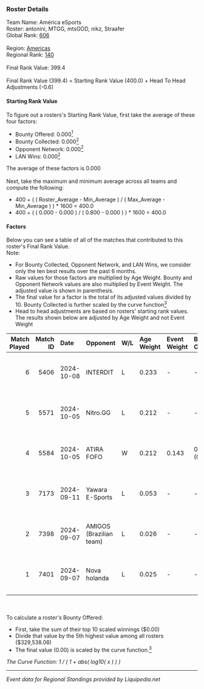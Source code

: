 ### Roster Details<br />
Team Name: América eSports<br />
Roster: antonini, MTGG, mtsGOD, nikz, Straafer<br />
Global Rank: [606](../standings_global.md)<br />
<br />
Region: [Americas]( ../standings_americas.md)<br />
Regional Rank: [140]( ../standings_americas.md)<br />
<br />
Final Rank Value:  399.4<br />
<br />
Final Rank Value (399.4) = Starting Rank Value (400.0) + Head To Head Adjustments (-0.6)<br />

#### Starting Rank Value<br />
To figure out a rosters's Starting Rank Value, first take the average of these four factors:<br />
- Bounty Offered: 0.000[<sup>1</sup>](#table2)
- Bounty Collected: 0.000[<sup>2</sup>](#table1)
- Opponent Network: 0.000[<sup>2</sup>](#table1)
- LAN Wins: 0.000[<sup>2</sup>](#table1)

The average of these factors is 0.000<br />
<br />
Next, take the maximum and minimum average across all teams and compute the following:<br />
- 400 + ( ( Roster_Average - Min_Average ) / ( Max_Average - Min_Average ) ) * 1600 = 400.0
- 400 + ( ( 0.000 - 0.000 ) / ( 0.800 - 0.000 ) ) * 1600 = 400.0


#### Factors<br />
Below you can see a table of all of the matches that contributed to this roster's Final Rank Value.<br />
Note:<br />

- For Bounty Collected, Opponent Network, and LAN Wins, we consider only the ten best results over the past 6 months.
- Raw values for those factors are multiplied by Age Weight. Bounty and Opponent Network values are also multiplied by Event Weight. The adjusted value is shown in parenthesis.
- The final value for a factor is the total of its adjusted values divided by 10. Bounty Collected is further scaled by the curve function[<sup>3</sup>](#curveFunction)
- Head to head adjustments are based on rosters' starting rank values. The results shown below are adjusted by Age Weight and not Event Weight
<span id="table1"></span><br />


| Match Played | Match ID | Date       | Opponent                | W/L | Age Weight | Event Weight | Bounty Collected | Opponent Network | LAN Wins  | H2H Adj. | Roster                                 |
| -: | -: | :- | :- | :- | :- | :- | :- | :- | :- | -: | :- |
|            6 |     5406 | 2024-10-08 | INTERDIT                | L   | 0.233      | -            | -                | -                | -         |    -1.73 | antonini, MTGG, mtsGOD, nikz, Straafer |
|            5 |     5571 | 2024-10-05 | Nitro.GG                | L   | 0.212      | -            | -                | -                | -         |    -1.18 | antonini, MTGG, mtsGOD, nikz, Straafer |
|            4 |     5584 | 2024-10-05 | ATIRA FOFO              | W   | 0.212      | 0.143        | 0.000 (0.000)    | 0.000 (0.000)    | 0 (0.000) |     3.33 | antonini, MTGG, mtsGOD, nikz, Straafer |
|            3 |     7173 | 2024-09-11 | Yawara E-Sports         | L   | 0.053      | -            | -                | -                | -         |    -0.28 | Flip, MTGG, mtsGOD, nikz, Straafer     |
|            2 |     7398 | 2024-09-07 | AMIGOS (Brazilian team) | L   | 0.026      | -            | -                | -                | -         |    -0.31 | MTGG, mtsGOD, nikz, Straafer, Thuister |
|            1 |     7401 | 2024-09-07 | Nova holanda            | L   | 0.025      | -            | -                | -                | -         |    -0.40 | MTGG, mtsGOD, nikz, Straafer, Thuister |

<br />
<span id="table2"></span><br />
To calculate a roster's Bounty Offered:<br />

- First, take the sum of their top 10 scaled winnings ($0.00)
- Divide that value by the 5th highest value among all rosters ($329,538.08)
- The final value (0.00) is scaled by the curve function.[<sup>3</sup>](#curveFunction)

<span id="curveFunction"></span>_The Curve Function: 1 / ( 1 + abs( log10( x ) ) )_<br />

---
_Event data for Regional Standings provided by Liquipedia.net_<br />
